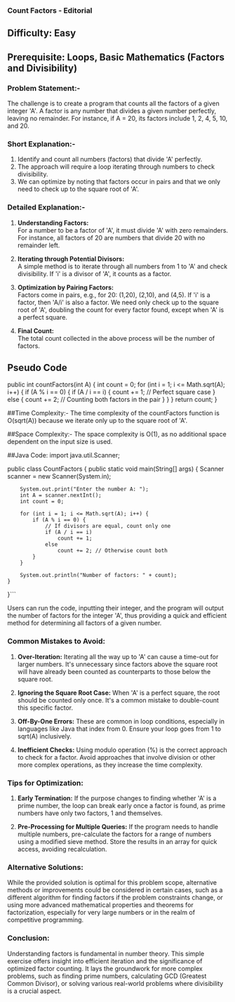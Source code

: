 ### **Count Factors - Editorial**
## Difficulty: Easy

## Prerequisite: Loops, Basic Mathematics (Factors and Divisibility)

### Problem Statement:-
The challenge is to create a program that counts all the factors of a given integer 'A'. A factor is any number that divides a given number perfectly, leaving no remainder. For instance, if A = 20, its factors include 1, 2, 4, 5, 10, and 20.

### Short Explanation:-
1. Identify and count all numbers (factors) that divide 'A' perfectly.
2. The approach will require a loop iterating through numbers to check divisibility.
3. We can optimize by noting that factors occur in pairs and that we only need to check up to the square root of 'A'.

### Detailed Explanation:-

1. **Understanding Factors:**  
   For a number to be a factor of 'A', it must divide 'A' with zero remainders. For instance, all factors of 20 are numbers that divide 20 with no remainder left.

2. **Iterating through Potential Divisors:**  
   A simple method is to iterate through all numbers from 1 to 'A' and check divisibility. If 'i' is a divisor of 'A', it counts as a factor.

3. **Optimization by Pairing Factors:**  
   Factors come in pairs, e.g., for 20: (1,20), (2,10), and (4,5). If 'i' is a factor, then 'A/i' is also a factor. We need only check up to the square root of 'A', doubling the count for every factor found, except when 'A' is a perfect square.

4. **Final Count:**  
   The total count collected in the above process will be the number of factors.

## Pseudo Code
public int countFactors(int A) {
    int count = 0;
    for (int i = 1; i <= Math.sqrt(A); i++) {
        if (A % i == 0) {
            if (A / i == i) {
                count += 1; // Perfect square case
            } else {
                count += 2; // Counting both factors in the pair
            }
        }
    }
    return count;
}

  

##Time Complexity:-
    The time complexity of the countFactors function is O(sqrt(A)) because we iterate only up to the square root of 'A'.

##Space Complexity:-
    The space complexity is O(1), as no additional space dependent on the input size is used.

##Java Code:
import java.util.Scanner;

public class CountFactors {
    public static void main(String[] args) {
        Scanner scanner = new Scanner(System.in);
        
        System.out.print("Enter the number A: ");
        int A = scanner.nextInt();
        int count = 0;

        for (int i = 1; i <= Math.sqrt(A); i++) {
            if (A % i == 0) {
                // If divisors are equal, count only one
                if (A / i == i)
                    count += 1;
                else
                    count += 2; // Otherwise count both
            }
        }

        System.out.println("Number of factors: " + count);
    }
}```
  
Users can run the code, inputting their integer, and the program will output the number of factors for the integer 'A', thus providing a quick and efficient method for determining all factors of a given number.

### Common Mistakes to Avoid:
1. **Over-Iteration:** Iterating all the way up to 'A' can cause a time-out for larger numbers. It's unnecessary since factors above the square root will have already been counted as counterparts to those below the square root.
   
2. **Ignoring the Square Root Case:** When 'A' is a perfect square, the root should be counted only once. It's a common mistake to double-count this specific factor.
   
3. **Off-By-One Errors:** These are common in loop conditions, especially in languages like Java that index from 0. Ensure your loop goes from 1 to sqrt(A) inclusively.

4. **Inefficient Checks:** Using modulo operation (%) is the correct approach to check for a factor. Avoid approaches that involve division or other more complex operations, as they increase the time complexity.

### Tips for Optimization:
1. **Early Termination:** If the purpose changes to finding whether 'A' is a prime number, the loop can break early once a factor is found, as prime numbers have only two factors, 1 and themselves.

2. **Pre-Processing for Multiple Queries:** If the program needs to handle multiple numbers, pre-calculate the factors for a range of numbers using a modified sieve method. Store the results in an array for quick access, avoiding recalculation.

### Alternative Solutions:
While the provided solution is optimal for this problem scope, alternative methods or improvements could be considered in certain cases, such as a different algorithm for finding factors if the problem constraints change, or using more advanced mathematical properties and theorems for factorization, especially for very large numbers or in the realm of competitive programming.

### Conclusion:
Understanding factors is fundamental in number theory. This simple exercise offers insight into efficient iteration and the significance of optimized factor counting. It lays the groundwork for more complex problems, such as finding prime numbers, calculating GCD (Greatest Common Divisor), or solving various real-world problems where divisibility is a crucial aspect.
